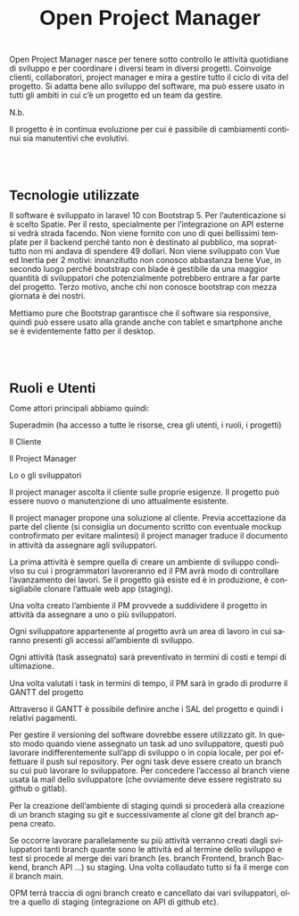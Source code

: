 <!DOCTYPE html>
<html>
<head>
	<meta http-equiv="content-type" content="text/html; charset=utf-8"/>
	<title></title>
	<meta name="generator" content="LibreOffice 7.3.7.2 (Linux)"/>
	<meta name="created" content="2023-11-06T09:52:33.072583940"/>
	<meta name="changed" content="2023-11-11T17:33:10.919511256"/>
	<style type="text/css">
		@page { size: 21cm 29.7cm; margin: 2cm }
		p { line-height: 115%; margin-bottom: 0.25cm; background: transparent }
		h1 { margin-bottom: 0.21cm; background: transparent; page-break-after: avoid }
		h1.western { font-family: "Liberation Sans", sans-serif; font-size: 18pt; font-weight: bold }
		h1.cjk { font-family: "Noto Sans CJK SC"; font-size: 18pt; font-weight: bold }
		h1.ctl { font-family: "Lohit Devanagari"; font-size: 18pt; font-weight: bold }
		a:link { color: #000080; text-decoration: underline }
		a:visited { color: #800000; text-decoration: underline }
	</style>
</head>
<body lang="it-IT" link="#000080" vlink="#800000" dir="ltr"><p align="center" style="line-height: 100%; margin-top: 0.42cm; margin-bottom: 0.21cm; page-break-after: avoid">
<font face="Liberation Sans, sans-serif"><font size="6" style="font-size: 28pt"><b>Open
Project Manager</b></font></font></p>
<p><br/>
<br/>

</p>
<p>Open Project Manager nasce per tenere sotto controllo le attività
quotidiane di sviluppo e per coordinare i diversi team in diversi
progetti. Coinvolge clienti, collaboratori, project manager e mira a
gestire tutto il ciclo di vita del progetto. Si adatta bene allo
sviluppo del software, ma può essere usato in tutti gli ambiti in
cui c’è un progetto ed un team da gestire. 
</p>
<p>N.b. 
</p>
<p>Il progetto è in continua evoluzione per cui è passibile di
cambiamenti continui sia manutentivi che evolutivi. 
</p>
<p><br/>
<br/>

</p>
<h1 class="western">Tecnologie utilizzate</h1>
<p>Il software è sviluppato in laravel 10 con Bootstrap 5. Per
l’autenticazione si è scelto Spatie. Per il resto, specialmente
per l’integrazione on API esterne si vedrà strada facendo. Non
viene fornito con uno di quei bellissimi template per il backend
perché tanto non è destinato al pubblico, ma soprattutto non mi
andava di spendere 49 dollari. Non viene sviluppato con Vue ed
Inertia per 2 motivi: innanzitutto non conosco abbastanza bene Vue,
in secondo luogo perché bootstrap con blade è gestibile da una
maggior quantità di sviluppatori che potenzialmente potrebbero
entrare a far parte del progetto. Terzo motivo, anche chi non conosce
bootstrap con mezza giornata è dei nostri.</p>
<p>Mettiamo pure che Bootstrap garantisce che il software sia
responsive, quindi può essere usato alla grande anche con tablet e
smartphone anche se è evidentemente fatto per il desktop.</p>
<p><br/>
<br/>

</p>
<h1 class="western">Ruoli e Utenti</h1>
<p>Come attori principali abbiamo quindi:</p>
<p>Superadmin (ha accesso a tutte le risorse, crea gli utenti,  i
ruoli, i progetti)</p>
<p>Il Cliente</p>
<p>Il Project Manager</p>
<p>Lo o gli sviluppatori</p>
<p>Il project manager ascolta il cliente sulle proprie esigenze. Il
progetto può essere nuovo o manutenzione di uno attualmente
esistente. 
</p>
<p>Il project manager propone una soluzione al cliente. Previa
accettazione da parte del cliente (si consiglia un documento scritto
con eventuale mockup controfirmato per evitare malintesi) il project
manager traduce il documento in attività da assegnare agli
sviluppatori.</p>
<p>La prima attività è sempre quella di creare un ambiente di
sviluppo condiviso su cui i programmatori lavoreranno ed il PM avrà
modo di controllare l’avanzamento dei lavori. Se il progetto già
esiste ed è in produzione, è consigliabile clonare l’attuale web
app (staging).</p>
<p>Una volta creato l’ambiente il PM provvede a suddividere il
progetto in attività da assegnare a uno o più sviluppatori. 
</p>
<p>Ogni sviluppatore appartenente al progetto avrà un area di lavoro
in cui saranno presenti gli accessi all’ambiente di sviluppo. 
</p>
<p>Ogni attività (task assegnato) sarà preventivato in termini di
costi e tempi di ultimazione.</p>
<p>Una volta valutati i task in termini di tempo, il PM sarà in
grado di produrre il GANTT del progetto 
</p>
<p>Attraverso il GANTT è possibile definire anche i SAL del progetto
e quindi i relativi pagamenti.</p>
<p>Per gestire il versioning del software dovrebbe essere utilizzato
git. In questo modo quando viene assegnato un task ad uno
sviluppatore, questi può lavorare indifferentemente sull’app di
sviluppo o in copia locale, per poi effettuare il push sul
repository. Per ogni task deve essere creato un branch su cui può
lavorare lo sviluppatore. Per concedere l’accesso al branch viene
usata la mail dello sviluppatore (che ovviamente deve essere
registrato su github o gitlab).</p>
<p>Per la creazione dell’ambiente di staging quindi si procederà
alla creazione di un branch staging su git e successivamente al clone
git del branch appena creato.</p>
<p>Se occorre lavorare parallelamente su più attività verranno
creati dagli sviluppatori tanti branch quante sono le attività ed al
termine dello sviluppo e test si procede al merge dei vari branch
(es. branch Frontend, branch Backend, branch API …) su staging. Una
volta collaudato tutto si fa il merge con il branch main.</p>
<p>OPM terrà traccia di ogni branch creato e cancellato dai vari
sviluppatori, oltre a quello di staging (integrazione on API di
github etc).</p>
<p><br/>
<br/>

</p>
<p><br/>
<br/>

</p>
<p><br/>
<br/>

</p>
<p><br/>
<br/>

</p>
<p><br/>
<br/>

</p>
<p><br/>
<br/>

</p>
<p><br/>
<br/>

</p>
<p><br/>
<br/>

</p>
<p><br/>
<br/>

</p>
<p><br/>
<br/>

</p>
<p><br/>
<br/>

</p>
<p><br/>
<br/>

</p>
<p><br/>
<br/>

</p>
</body>
</html>
